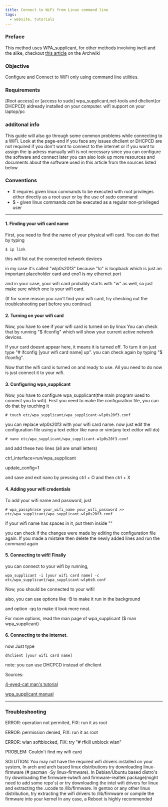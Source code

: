 ```yaml
---
title: Connect to WiFi from Linux command line
tags:
  - website, tutorials
---
```

### Preface
This method uses WPA_supplicant, for other methods involving iwctl and the alike, checkout [this article](https://wiki.archlinux.org/title/Network_configuration/Wireless#iw) on the Archwiki
### Objective
Configure and Connect to WiFi only using command line utilities.

### Requirements
\[Root access\] or \[access to sudo\]
wpa_supplicant,net-tools and dhclient(or DHCPCD) aldready installed on your computer.
wifi support on your laptop/pc

### additonal info
This guide will also go through some common problems while connecting to a WiFi. Look at the page-end if you face any issues
dhclient or DHCPCD are not required if you don't want to connect to the internet or if you want to assign the ip adress manually
wifi is not necessary since you can configure the software and connect later
you can also look up more resources and documents about the software used in this article from the sources listed below

### Conventions
+ \# requires given linux commands to be executed with root privileges either directly as a root user or by the use of sudo command
+ $ - given linux commands *can* be executed as a regular non-privileged user

-------

#### 1. Finding your wifi card name

First, you need to find the name of your physical wifi card. You can do that by typing 
    
    $ ip link
this will list out the connected network devices

in my case it's called "wlp0s20f3" because "lo" is loopback which is just an important placeholder card and eno1 is my ethernet port

and in your case, your wifi card probably starts with "w" as well, so just make sure which one is your wifi card.

(If for some reason you can't find your wifi card, try checking out the troubleshooting part before you continue)

#### 2. Turning on your wifi card

Now, you have to see if your wifi card is turned on by linux
You can check that by running "$ ifconfig" which will show your current active network devices.

If your card doesnt appear here, it means it is turned off.
To turn it on just type "# ifconfig \[your wifi card name\] up". you can check again by typing "$ ifconfig".

Now that the wifi card is turned on and ready to use. All you need to do now is just connect it to your wifi.

#### 3. Configuring wpa_supplicant

Now, you have to configure wpa_supplicant(the main program used to connect you to wifi).
First you need to make the configuration file, you can do that by touching it 
    
    # touch etc/wpa_supplicant/wpa_supplicant-wlp0s20f3.conf

you can replace wlp0s20f3 with your wifi card name.
now just edit the configuration file using a text editor like nano or vim(any text editor will do) 
    
    # nano etc/wpa_supplicant/wpa_supplicant-wlp0s20f3.conf

and add these two lines (all are small letters)

ctrl_interface=run/wpa_supplicant

update_config=1

and save and exit nano by pressing ctrl + O and then ctrl + X
#### 4. Adding your wifi credentials

To add your wifi name and password, just 
    
    # wpa_passphrase your_wifi_name your_wifi_password >> etc/wpa_supplicant/wpa_supplicant-wlp0s20f3.conf
if your wifi name has spaces in it, put them inside ""

you can check if the changes were made by editing the configuration file again.
If you made a mistake then delete the newly added lines and run the command again

#### 5. Connecting to wifi! Finally

you can connect to your wifi by running,

    wpa_supplicant -i [your wifi card name] -c etc/wpa_supplicant/wpa_supplicant-wlp6s0.conf

Now, you should be connected to your wifi!

also, you can use options like -B to make it run in the background

and option -qq to make it look more neat.

For more options, read the man page of wpa_supplicant ($ man wpa_supplicant)


#### 6. Connecting to the internet.

now Just type

    dhclient [your wifi card name]
note: you can use DHCPCD instead of dhclient

Sources:

[4-eyed-cat man's tutorial](https://youtu.be/QGyHDIYlLFA)

[wpa_supplicant manual](https://linux.die.net/man/8/wpa_supplicant)

-------

### Troubleshooting

ERROR: operation not permited, FIX: run it as root

ERROR: permission denied, FIX: run it as root

ERROR: wlan softblocked, FIX: try "# rfkill unblock wlan"

PROBLEM: Couldn't find my wifi card

SOLUTION:
You may not have the required wifi drivers installed on your system,
In arch and arch based linux distributions try downloading linux-firmware (# pacman -Sy linux-firmware).
In Debian/Ubuntu based distro's try downloading the firmware-iwlwifi and firmware-realtek package(might need to add some repo's)
or try downloading the intel wifi drivers for linux and extracting the .ucode to /lib/firmware.
In gentoo or any other linux distribution, try extracting the wifi drivers to /lib/firmware or compile the firmware into your kernel
In any case, a Reboot is highly recommended
